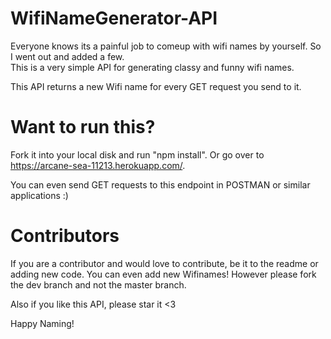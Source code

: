 # WifiNameGenerator-API

Everyone knows its a painful job to comeup with wifi names by yourself. So I went out and added a few.  
This is a very simple API for generating classy and funny wifi names. 

This API returns a new Wifi name for every GET request you send to it. 

# Want to run this? 
Fork it into your local disk and run "npm install". 
Or go over to https://arcane-sea-11213.herokuapp.com/. 

You can even send GET requests to this endpoint in POSTMAN or similar applications :)


# Contributors
If you are a contributor and would love to contribute, be it to the readme or adding new code. You can even add new Wifinames! 
However please fork the dev branch and not the master branch. 

Also if you like this API, please star it <3

Happy Naming! 
